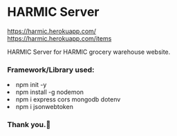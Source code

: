 <h1>HARMIC Server</h1>

https://harmic.herokuapp.com/<br>
https://harmic.herokuapp.com/items

<p>HARMIC Server for HARMIC grocery warehouse website.</p>

<h3>Framework/Library used:</h3>
<li>npm init -y</li>
<li>npm install -g nodemon</li>
<li>npm i express cors mongodb dotenv</li>
<li>npm i jsonwebtoken</li>

<h3>Thank you.🙂</h3>
